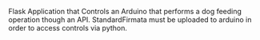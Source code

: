 Flask Application that Controls an Arduino that performs a dog feeding operation though an API.
StandardFirmata must be uploaded to arduino in order to access controls via python.
